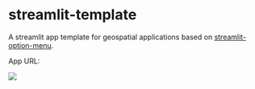 # streamlit-template

A streamlit app template for geospatial applications based on [streamlit-option-menu](https://github.com/victoryhb/streamlit-option-menu).


App URL: 

![](https://i.imgur.com/xd64mCi.png)
